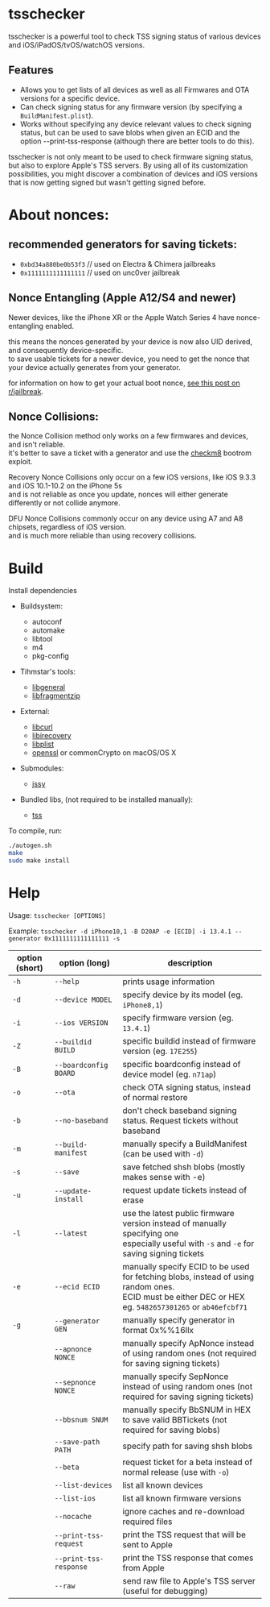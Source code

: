 # tsschecker  
tsschecker is a powerful tool to check TSS signing status of various devices and iOS/iPadOS/tvOS/watchOS versions.

## Features  
* Allows you to get lists of all devices as well as all Firmwares and OTA versions for a specific device.
* Can check signing status for any firmware version (by specifying a `BuildManifest.plist`).
* Works without specifying any device relevant values to check signing status, but can be used to save blobs when given an ECID and the option --print-tss-response (although there are better tools to do this).

tsschecker is not only meant to be used to check firmware signing status, but also to explore Apple's TSS servers.
By using all of its customization possibilities, you might discover a combination of devices and iOS versions that is now getting signed but wasn't getting signed before. 

# About nonces:
## recommended generators for saving tickets:
* `0xbd34a880be0b53f3` // used on Electra & Chimera jailbreaks
* `0x1111111111111111` // used on unc0ver jailbreak

## Nonce Entangling (Apple A12/S4 and newer)
Newer devices, like the iPhone XR or the Apple Watch Series 4 have nonce-entangling enabled.

this means the nonces generated by your device is now also UID derived, and consequently device-specific.<br>to save usable tickets for a newer device, you need to get the nonce that your device actually generates from your generator.

for information on how to get your actual boot nonce, [see this post on r/jailbreak](https://www.reddit.com/r/jailbreak/comments/cssh8f/tutorial_easiest_way_to_save_blobs_on_a12/).

## Nonce Collisions:

the Nonce Collision method only works on a few firmwares and devices, and isn't reliable.<br>it's better to save a ticket with a generator and use the [checkm8](https://github.com/axi0mx/ipwndfu) bootrom exploit.

Recovery Nonce Collisions only occur on a few iOS versions, like iOS 9.3.3 and iOS 10.1-10.2 on the iPhone 5s<br>and is not reliable as once you update, nonces will either generate differently or not collide anymore.

DFU Nonce Collisions commonly occur on any device using A7 and A8 chipsets, regardless of iOS version.<br>and is much more reliable than using recovery collisions.

# Build
Install dependencies

* Buildsystem:
  * autoconf
  * automake
  * libtool
  * m4
  * pkg-config

* Tihmstar's tools:
  * [libgeneral](https://github.com/tihmstar/libgeneral)
  * [libfragmentzip](https://github.com/tihmstar/libfragmentzip)

* External:
  * [libcurl](https://curl.haxx.se/libcurl/)
  * [libirecovery](https://github.com/libimobiledevice/libirecovery)
  * [libplist](https://github.com/libimobiledevice/libplist)
  * [openssl](https://www.openssl.org/) or commonCrypto on macOS/OS X
  
* Submodules:
  * [jssy](https://github.com/tihmstar/jssy)
  
* Bundled libs, (not required to be installed manually):
  * [tss](https://github.com/libimobiledevice)

To compile, run:

```bash
./autogen.sh
make
sudo make install
```

# Help  
Usage: `tsschecker [OPTIONS]`

Example: `tsschecker -d iPhone10,1 -B D20AP -e [ECID] -i 13.4.1 --generator 0x1111111111111111 -s`

| option (short) | option (long)             | description                                                                       |
|----------------|---------------------------|-----------------------------------------------------------------------------------|
|  `-h`          | `--help`                  | prints usage information                                                          |        
|  `-d`          | `--device MODEL`          | specify device by its model (eg. `iPhone8,1`)                                     |
|  `-i`          | `--ios VERSION`           | specify firmware version (eg. `13.4.1`)                                                 |
|  `-Z`	   | `--buildid BUILD `	| specific buildid instead of firmware version (eg. `17E255`)							               |
|  `-B` 	   | `--boardconfig BOARD `	   | specific boardconfig instead of device model (eg. `n71ap`)						             |
|  `-o`          | `--ota`	                 | check OTA signing status, instead of normal restore                               |
|  `-b`          | `--no-baseband`           | don't check baseband signing status. Request tickets without baseband            |
|  `-m`          | `--build-manifest`   | manually specify a BuildManifest (can be used with `-d`)                           | 
|  `-s`          | `--save`		     		       | save fetched shsh blobs (mostly makes sense with -e)                              |
|  `-u`          | `--update-install         `| request update tickets instead of erase                          |  
|  `-l`	   | `--latest`  				       | use the latest public firmware version instead of manually specifying one<br/>especially useful with `-s` and `-e` for saving signing tickets                                                                                              |
|  `-e`          | `--ecid ECID`	         | manually specify ECID to be used for fetching blobs, instead of using random ones.<br/>ECID must be either DEC or HEX eg. `5482657301265` or `ab46efcbf71`                                                          |
|  `-g`          | `--generator GEN`        | manually specify generator in format 0x%%16llx                                                                                                        |
|      			     | `--apnonce NONCE`   		   | manually specify ApNonce instead of using random ones (not required for saving signing tickets) |
|      			     | `--sepnonce NONCE`        | manually specify SepNonce instead of using random ones (not required for saving signing tickets) 		                                                                                                                                  |
|                           | `--bbsnum SNUM`        | manually specify BbSNUM in HEX to save valid BBTickets (not required for saving blobs)                                                                                                                                   |
|      			     | `--save-path PATH`        | specify path for saving shsh blobs 		 											 |
|                |`--beta`	             | request ticket for a beta instead of normal release (use with `-o`)                |
|                |`--list-devices`          | list all known devices                                                            |
|                |`--list-ios`	             | list all known firmware versions                                                       |
|                |`--nocache`       	     | ignore caches and re-download required files                                      |
|                |`--print-tss-request`      | print the TSS request that will be sent to Apple                                      |
|                |`--print-tss-response`     | print the TSS response that comes from Apple                                  |
|                |`--raw`     | send raw file to Apple's TSS server (useful for debugging)                                 |
